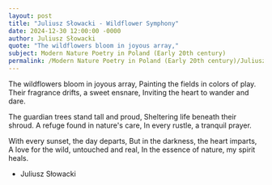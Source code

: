 ```yaml
---
layout: post
title: "Juliusz Słowacki - Wildflower Symphony"
date: 2024-12-30 12:00:00 -0000
author: Juliusz Słowacki
quote: "The wildflowers bloom in joyous array,"
subject: Modern Nature Poetry in Poland (Early 20th century)
permalink: /Modern Nature Poetry in Poland (Early 20th century)/Juliusz Słowacki/Juliusz Słowacki - Wildflower Symphony
---
```


The wildflowers bloom in joyous array,
Painting the fields in colors of play.
Their fragrance drifts, a sweet ensnare,
Inviting the heart to wander and dare.

The guardian trees stand tall and proud,
Sheltering life beneath their shroud.
A refuge found in nature's care,
In every rustle, a tranquil prayer.

With every sunset, the day departs,
But in the darkness, the heart imparts,
A love for the wild, untouched and real,
In the essence of nature, my spirit heals.


- Juliusz Słowacki
